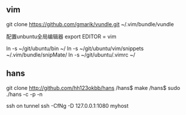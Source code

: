 
vim
---
git clone https://github.com/gmarik/vundle.git ~/.vim/bundle/vundle

配置unbuntu全局编辑器
export EDITOR = vim

ln -s ~/git/ubuntu/bin ~/
ln -s ~/git/ubuntu/vim/snippets ~/.vim/bundle/snipMate/
ln -s ~/git/ubuntu/.vimrc ~/


hans
----
git clone http://github.com/hh123okbb/hans
/hans$ make
/hans$ sudo ./hans -c -p  -n

ssh on tunnel
ssh -CfNg -D 127.0.0.1:1080 myhost

